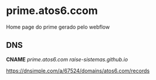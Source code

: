 # prime.atos6.ccom

Home page do prime gerado pelo webflow

## DNS

**CNAME** *prime.atos6.com* *raise-sistemas.github.io*

<https://dnsimple.com/a/67524/domains/atos6.com/records>
